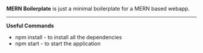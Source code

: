 **MERN Boilerplate** is just a minimal boilerplate for a MERN based webapp.

---
**Useful Commands**
 - npm install - to install all the dependencies
 - npm start - to start the application  
